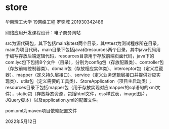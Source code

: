 # store
华南理工大学 19网络工程 罗奕城 201930342486

网络应用开发课程设计：电子商务网站

src为源代码包，其下包括main和test两个目录，其中test为测试程序所在目录，main为项目代码，main目录下包括java和resources两个目录，其中java代码用于编写存放后端逻辑代码，resources目录用于存放前端页面代码，java下的com.lyc包下包括8个文件（目录），分别为config包（存放配置类）、controller包（存放前端控制器类）、domain包（存放相应实体类）、interceptor包（定义拦截器）、mapper（定义持久层接口）、service（定义业务逻辑层接口并提供对应实现类）、utils包（定义需要的工具类）、StoreApplication（项目主启动类）；resources目录下包括mapper包（用于存放实现对应mapper的sql语句的xml文件），static包（存放静态资源，包括html文件，css样式表，image图片，JQuery脚本）以及application.yml的配置文件。

pom.xml为maven项目依赖配置文件

2022年5月12日
